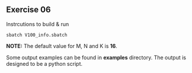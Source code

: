 ## Exercise 06

Instrcutions to build & run

```
sbatch V100_info.sbatch
```

**NOTE:** The default value for M, N and K is **16**.

Some output examples can be found in **examples** directory.
The output is designed to be a python script.
